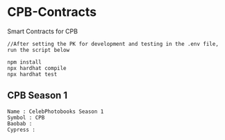 # CPB-Contracts
Smart Contracts for CPB

```
//After setting the PK for development and testing in the .env file, run the script below

npm install
npx hardhat compile
npx hardhat test
```

## CPB Season 1
```
Name : CelebPhotobooks Season 1
Symbol : CPB
Baobab :
Cypress : 
```
